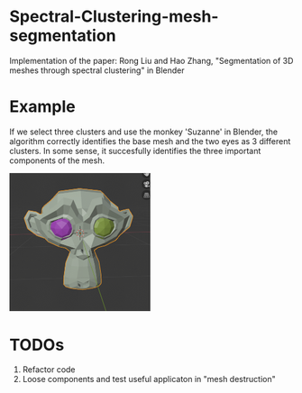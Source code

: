 # Spectral-Clustering-mesh-segmentation

Implementation of the paper: Rong Liu and Hao Zhang, "Segmentation of 3D meshes through spectral clustering" in Blender 

# Example
If we select three clusters and use the monkey 'Suzanne' in Blender, the algorithm correctly identifies the base mesh and the two eyes as 3 different clusters. In some sense, it succesfully identifies the three important components of the mesh.

<p float="middle">
  <img src="./images/result_suzanne.png" width="250" />
</p>

# TODOs
1. Refactor code
1. Loose components and test useful applicaton in "mesh destruction"